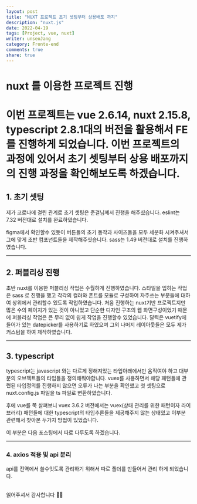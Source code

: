```yaml
---
layout: post
title: "NUXT 프로젝트 초기 셋팅부터 상용배포 까지"
description: "nuxt.js"
date: 2022-04-19
tags: [Project, vue, nuxt]
writer: unseoJang
category: Fronte-end
comments: true
share: true
---
```


# nuxt 를 이용한 프로젝트 진행

이번 프로젝트는 vue 2.6.14, nuxt 2.15.8, typescript 2.8.1대의 버전을 활용해서 FE 를 진행하게 되었습니다.
이번 프로젝트의 과정에 있어서 초기 셋팅부터 상용 배포까지의 진행 과정을 확인해보도록 하겠습니다.
======

## 1. 초기 셋팅

제가 코로나에 걸린 관계로 초기 셋팅은 준걸님꼐서 진행을 해주셨습니다.
eslint는 7.32 버전대로 설치를 완료하였습니다.

figma에서 확인할수 있듯이 버튼들의 초기 동작과 사이즈들을 모두 세분화 시켜주셔서 그에 맞게 초반 컴포넌트들을 제작해주셧습니다.
sass는 1.49 버전대로 설치를 진행하였습니다.

---

## 2. 퍼블리싱 진행

초반 nuxt를 이용한 퍼블리싱 작업은 수월하게 진행하였습니다.
스타일을 입히는 작업은 sass 로 진행을 했고 각각의 컬러와 폰트를 모듈로 구성하여 자주쓰는 부분들에 대하여 상위에서 관리할수 있도록 작업하였습니다.
처음 진행하는 nuxt기반 프로젝트지만 많은 수의 페이지가 있는 것이 아니었고 단순한 디자인 구조의 웹 화면구성이었기 때문에 퍼블리싱 작업은 큰 무리 없이 쉽게 작업을 진행할수 있었습니다.
달력은 vuetify에 들어가 있는 datepicker를 사용하기로 하였으며 그외 나머지 레이아웃들은 모두 제가 커스텀을 하여 제작하였습니다.

---

## 3. typescript

typescript는 javascript 와는 다르게 정해져있는 타입아래에서만 움직여야 하고 대부분의 오브젝트들의 타입들을 정의해줘야합니다.
vuex를 사용하면서 해당 패턴들에 관련된 타입정의를 진행하지 않으면 오류가 나는 부분을 확인했고 첫 셋팅으로 nuxt.config.js 파일을 ts 파일로 변환하였습니다.

후에 vue를 쭉 살펴보니 vuex 3.6.2 버전에서는 vuex(상태 관리를 위한 패턴이자 라이브러리) 패턴들에 대한 typescript의 타입추론들을 제공해주지 않는 상태였고 이부분 관련해서 찾아본 두가지 방법이 있었습니다.

이 부분은 다음 포스팅에서 따로 다루도록 하겠습니다.

---

### 4. axios 적용 및 api 분리

api를 전역에서 쓸수잇도록 관리하기 위해서 따로 폴더를 만들어서 관리 하게 되었습니다.




<br/>
읽어주셔서 감사합니다 🙇‍♀️
